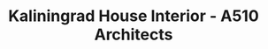 ---
title: 'Kaliningrad House Interior - A510 Architects'
description: 'Kaliningrad House Interior - A510 Architects'

layout: project
permalink: /projects/:path
image: /images/projects/kaliningrad-house-interior/kaliningrad-house-interior-01_1600w.jpg


weight: 38

name: Kaliningrad House Interior

type: Interior
area: 153 m2
location: Kalinigrad
year: 2021
---